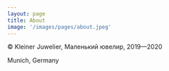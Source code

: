 ```yaml
---
layout: page
title: About
image: '/images/pages/about.jpeg'
---
```


© Kleiner Juwelier, Маленький ювелир, 2019—2020

Munich, Germany

